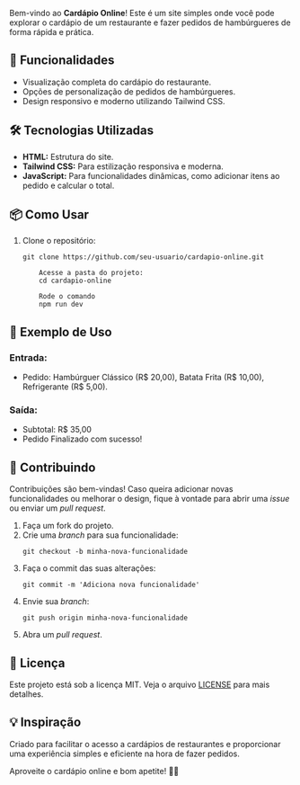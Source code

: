 <section>
    <p>Bem-vindo ao <strong>Cardápio Online</strong>! Este é um site simples onde você pode explorar o cardápio de um restaurante e fazer pedidos de hambúrgueres de forma rápida e prática.</p>
</section>

<section>
    <h2>🚀 Funcionalidades</h2>
    <ul>
        <li>Visualização completa do cardápio do restaurante.</li>
        <li>Opções de personalização de pedidos de hambúrgueres.</li>
        <li>Design responsivo e moderno utilizando Tailwind CSS.</li>
    </ul>
</section>

<section>
    <h2>🛠️ Tecnologias Utilizadas</h2>
    <ul>
        <li><strong>HTML:</strong> Estrutura do site.</li>
        <li><strong>Tailwind CSS:</strong> Para estilização responsiva e moderna.</li>
        <li><strong>JavaScript:</strong> Para funcionalidades dinâmicas, como adicionar itens ao pedido e calcular o total.</li>
    </ul>
</section>

<section>
    <h2>📦 Como Usar</h2>
    <ol>
        <li>Clone o repositório:</li>
        <pre><code>git clone https://github.com/seu-usuario/cardapio-online.git</code></pre>

        Acesse a pasta do projeto:
        cd cardapio-online 

        Rode o comando
        npm run dev
</section>

<section>
    <h2>🌟 Exemplo de Uso</h2>
    <h3>Entrada:</h3>
    <ul>
        <li>Pedido: Hambúrguer Clássico (R$ 20,00), Batata Frita (R$ 10,00), Refrigerante (R$ 5,00).</li>
    </ul>
    <h3>Saída:</h3>
    <ul>
        <li>Subtotal: R$ 35,00</li>
        <li>Pedido Finalizado com sucesso!</li>
    </ul>
</section>

<section>
    <h2>🤝 Contribuindo</h2>
    <p>Contribuições são bem-vindas! Caso queira adicionar novas funcionalidades ou melhorar o design, fique à vontade para abrir uma <em>issue</em> ou enviar um <em>pull request</em>.</p>
    <ol>
        <li>Faça um fork do projeto.</li>
        <li>Crie uma <em>branch</em> para sua funcionalidade:
            <pre><code>git checkout -b minha-nova-funcionalidade</code></pre>
        </li>
        <li>Faça o commit das suas alterações:
            <pre><code>git commit -m 'Adiciona nova funcionalidade'</code></pre>
        </li>
        <li>Envie sua <em>branch</em>:
            <pre><code>git push origin minha-nova-funcionalidade</code></pre>
        </li>
        <li>Abra um <em>pull request</em>.</li>
    </ol>
</section>

<section>
    <h2>📄 Licença</h2>
    <p>Este projeto está sob a licença MIT. Veja o arquivo <a href="LICENSE">LICENSE</a> para mais detalhes.</p>
</section>

<section>
    <h2>💡 Inspiração</h2>
    <p>Criado para facilitar o acesso a cardápios de restaurantes e proporcionar uma experiência simples e eficiente na hora de fazer pedidos.</p>
</section>

<footer>
    <p>Aproveite o cardápio online e bom apetite! 🍔🍟</p>
</footer>

